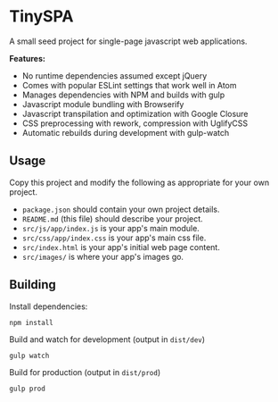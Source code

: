 # TinySPA

A small seed project for single-page javascript web applications.

**Features:**

* No runtime dependencies assumed except jQuery
* Comes with popular ESLint settings that work well in Atom
* Manages dependencies with NPM and builds with gulp
* Javascript module bundling with Browserify
* Javascript transpilation and optimization with Google Closure
* CSS preprocessing with rework, compression with UglifyCSS
* Automatic rebuilds during development with gulp-watch

## Usage

Copy this project and modify the following as appropriate for your own project.

* `package.json` should contain your own project details.
* `README.md` (this file) should describe your project.
* `src/js/app/index.js` is your app's main module.
* `src/css/app/index.css` is your app's main css file.
* `src/index.html` is your app's initial web page content.
* `src/images/` is where your app's images go.

## Building

Install dependencies:

```
npm install
```

Build and watch for development (output in `dist/dev`)

```
gulp watch
```

Build for production (output in `dist/prod`)

```
gulp prod
```
